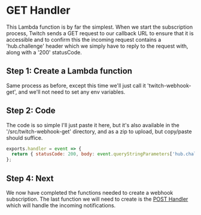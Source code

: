 # GET Handler
This Lambda function is by far the simplest. When we start the subscription process, Twitch sends a GET request to our callback URL to ensure that it is accessible and to confirm this the incoming request contains a 'hub.challenge' header which we simply have to reply to the request with, along with a '200' statusCode.

## Step 1: Create a Lambda function
Same process as before, except this time we'll just call it 'twitch-webhook-get', and we'll not need to set any env variables.

## Step 2: Code
The code is so simple I'll just paste it here, but it's also available in the '/src/twitch-webhook-get' directory, and as a zip to upload, but copy/paste should suffice.

```javascript
exports.handler = event => {
  return { statusCode: 200, body: event.queryStringParameters['hub.challenge'] };
};
```

## Step 4: Next
We now have completed the functions needed to create a webhook subscription. The last function we will need to create is the [POST Handler](/docs/Lambda_POST.md) which will handle the incoming notifications.